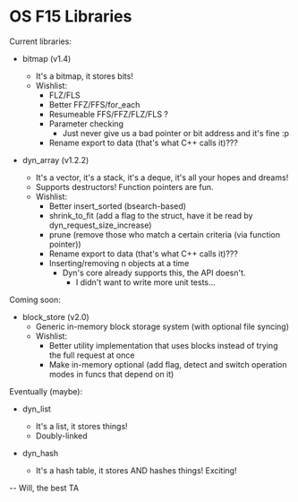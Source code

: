 # OS F15 Libraries
Current libraries:
- bitmap (v1.4)
	- It's a bitmap, it stores bits!
	- Wishlist:
		- FLZ/FLS
		- Better FFZ/FFS/for_each
		- Resumeable FFS/FFZ/FLZ/FLS ?
		- Parameter checking
			- Just never give us a bad pointer or bit address and it's fine :p
		- Rename export to data (that's what C++ calls it)???

- dyn_array (v1.2.2)
	- It's a vector, it's a stack, it's a deque, it's all your hopes and dreams!
	- Supports destructors! Function pointers are fun.
	- Wishlist:
		- Better insert_sorted (bsearch-based)
		- shrink_to_fit (add a flag to the struct, have it be read by dyn_request_size_increase)
		- prune (remove those who match a certain criteria (via function pointer))
		- Rename export to data (that's what C++ calls it)???
		- Inserting/removing n objects at a time
		    - Dyn's core already supports this, the API doesn't.
		    	- I didn't want to write more unit tests...

Coming soon:
- block_store (v2.0)
	- Generic in-memory block storage system (with optional file syncing)
	- Wishlist:
		- Better utility implementation that uses blocks instead of trying the full request at once
		- Make in-memory optional (add flag, detect and switch operation modes in funcs that depend on it)

Eventually (maybe):
- dyn_list
	- It's a list, it stores things!
	- Doubly-linked

- dyn_hash
	- It's a hash table, it stores AND hashes things! Exciting!

-- Will, the best TA
